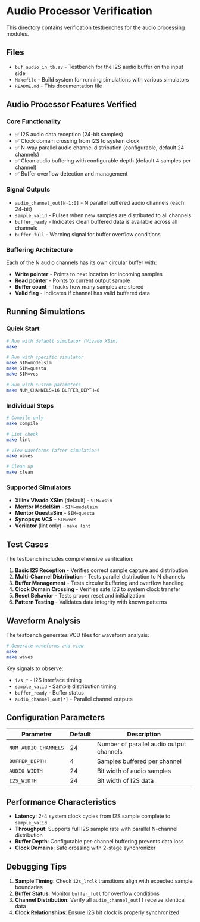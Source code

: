 # Audio Processor Verification

This directory contains verification testbenches for the audio processing modules.

## Files

- `buf_audio_in_tb.sv` - Testbench for the I2S audio buffer on the input side
- `Makefile` - Build system for running simulations with various simulators
- `README.md` - This documentation file

## Audio Processor Features Verified

### Core Functionality
- ✅ I2S audio data reception (24-bit samples)
- ✅ Clock domain crossing from I2S to system clock
- ✅ N-way parallel audio channel distribution (configurable, default 24 channels)
- ✅ Clean audio buffering with configurable depth (default 4 samples per channel)
- ✅ Buffer overflow detection and management

### Signal Outputs
- `audio_channel_out[N-1:0]` - N parallel buffered audio channels (each 24-bit)
- `sample_valid` - Pulses when new samples are distributed to all channels
- `buffer_ready` - Indicates clean buffered data is available across all channels
- `buffer_full` - Warning signal for buffer overflow conditions

### Buffering Architecture
Each of the N audio channels has its own circular buffer with:
- **Write pointer** - Points to next location for incoming samples
- **Read pointer** - Points to current output sample
- **Buffer count** - Tracks how many samples are stored
- **Valid flag** - Indicates if channel has valid buffered data

## Running Simulations

### Quick Start
```bash
# Run with default simulator (Vivado XSim)
make

# Run with specific simulator
make SIM=modelsim
make SIM=questa
make SIM=vcs

# Run with custom parameters
make NUM_CHANNELS=16 BUFFER_DEPTH=8
```

### Individual Steps
```bash
# Compile only
make compile

# Lint check
make lint

# View waveforms (after simulation)
make waves

# Clean up
make clean
```

### Supported Simulators
- **Xilinx Vivado XSim** (default) - `SIM=xsim`
- **Mentor ModelSim** - `SIM=modelsim`
- **Mentor QuestaSim** - `SIM=questa`
- **Synopsys VCS** - `SIM=vcs`
- **Verilator** (lint only) - `make lint`

## Test Cases

The testbench includes comprehensive verification:

1. **Basic I2S Reception** - Verifies correct sample capture and distribution
2. **Multi-Channel Distribution** - Tests parallel distribution to N channels
3. **Buffer Management** - Tests circular buffering and overflow handling
4. **Clock Domain Crossing** - Verifies safe I2S to system clock transfer
5. **Reset Behavior** - Tests proper reset and initialization
6. **Pattern Testing** - Validates data integrity with known patterns

## Waveform Analysis

The testbench generates VCD files for waveform analysis:
```bash
# Generate waveforms and view
make
make waves
```

Key signals to observe:
- `i2s_*` - I2S interface timing
- `sample_valid` - Sample distribution timing
- `buffer_ready` - Buffer status
- `audio_channel_out[*]` - Parallel channel outputs

## Configuration Parameters

| Parameter | Default | Description |
|-----------|---------|-------------|
| `NUM_AUDIO_CHANNELS` | 24 | Number of parallel audio output channels |
| `BUFFER_DEPTH` | 4 | Samples buffered per channel |
| `AUDIO_WIDTH` | 24 | Bit width of audio samples |
| `I2S_WIDTH` | 24 | Bit width of I2S data |

## Performance Characteristics

- **Latency**: 2-4 system clock cycles from I2S sample complete to `sample_valid`
- **Throughput**: Supports full I2S sample rate with parallel N-channel distribution
- **Buffer Depth**: Configurable per-channel buffering prevents data loss
- **Clock Domains**: Safe crossing with 2-stage synchronizer

## Debugging Tips

1. **Sample Timing**: Check `i2s_lrclk` transitions align with expected sample boundaries
2. **Buffer Status**: Monitor `buffer_full` for overflow conditions
3. **Channel Distribution**: Verify all `audio_channel_out[]` receive identical data
4. **Clock Relationships**: Ensure I2S bit clock is properly synchronized
